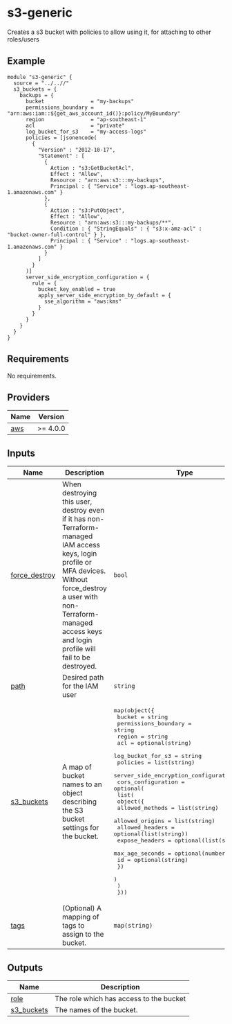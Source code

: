 # s3-generic

Creates a s3 bucket with policies to allow using it, for attaching to other roles/users
## Example

```hcl
module "s3-generic" {
  source = "../..//"
  s3_buckets = {
    backups = {
      bucket               = "my-backups"
      permissions_boundary = "arn:aws:iam::${get_aws_account_id()}:policy/MyBoundary"
      region               = "ap-southeast-1"
      acl                  = "private"
      log_bucket_for_s3    = "my-access-logs"
      policies = [jsonencode(
        {
          "Version" : "2012-10-17",
          "Statement" : [
            {
              Action : "s3:GetBucketAcl",
              Effect : "Allow",
              Resource : "arn:aws:s3:::my-backups",
              Principal : { "Service" : "logs.ap-southeast-1.amazonaws.com" }
            },
            {
              Action : "s3:PutObject",
              Effect : "Allow",
              Resource : "arn:aws:s3:::my-backups/**",
              Condition : { "StringEquals" : { "s3:x-amz-acl" : "bucket-owner-full-control" } },
              Principal : { "Service" : "logs.ap-southeast-1.amazonaws.com" }
            }
          ]
        }
      )]
      server_side_encryption_configuration = {
        rule = {
          bucket_key_enabled = true
          apply_server_side_encryption_by_default = {
            sse_algorithm = "aws:kms"
          }
        }
      }
    }
  }
}
```

## Requirements

No requirements.

## Providers

| Name | Version |
|------|---------|
| <a name="provider_aws"></a> [aws](#provider\_aws) | >= 4.0.0 |

## Inputs

| Name | Description | Type | Default | Required |
|------|-------------|------|---------|:--------:|
| <a name="input_force_destroy"></a> [force\_destroy](#input\_force\_destroy) | When destroying this user, destroy even if it has non-Terraform-managed IAM access keys, login profile or MFA devices. Without force\_destroy a user with non-Terraform-managed access keys and login profile will fail to be destroyed. | `bool` | `false` | no |
| <a name="input_path"></a> [path](#input\_path) | Desired path for the IAM user | `string` | `"/"` | no |
| <a name="input_s3_buckets"></a> [s3\_buckets](#input\_s3\_buckets) | A map of bucket names to an object describing the S3 bucket settings for the bucket. | <pre>map(object({<br>    bucket                               = string<br>    permissions_boundary                 = string<br>    region                               = string<br>    acl                                  = optional(string)<br>    log_bucket_for_s3                    = string<br>    policies                             = list(string)<br>    server_side_encryption_configuration = any<br>    cors_configuration                   = optional(<br>      list(<br>        object({<br>          allowed_methods = list(string)<br>          allowed_origins = list(string)<br>          allowed_headers = optional(list(string))<br>          expose_headers  = optional(list(string))<br>          max_age_seconds = optional(number)<br>          id              = optional(string)<br>        })<br>      )<br>    )<br>  }))</pre> | <pre>{<br>  "main": {<br>    "bucket": "",<br>    "log_bucket_for_s3": "",<br>    "permissions_boundary": "",<br>    "policies": [],<br>    "region": "ap-southeast-1",<br>    "server_side_encryption_configuration": {<br>      "rule": {<br>        "apply_server_side_encryption_by_default": {<br>          "sse_algorithm": "AES256"<br>        }<br>      }<br>    }<br>  }<br>}</pre> | no |
| <a name="input_tags"></a> [tags](#input\_tags) | (Optional) A mapping of tags to assign to the bucket. | `map(string)` | `{}` | no |

## Outputs

| Name | Description |
|------|-------------|
| <a name="output_role"></a> [role](#output\_role) | The role which has access to the bucket |
| <a name="output_s3_buckets"></a> [s3\_buckets](#output\_s3\_buckets) | The names of the bucket. |
